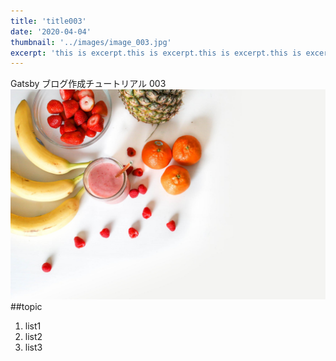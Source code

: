 ```yaml
---
title: 'title003'
date: '2020-04-04'
thumbnail: '../images/image_003.jpg'
excerpt: 'this is excerpt.this is excerpt.this is excerpt.this is excerpt.this is excerpt.this is excerpt.this is excerpt.this is excerpt.this is excerpt.this is excerpt.this is excerpt.this is excerpt.this is excerpt.'
---
```


Gatsby ブログ作成チュートリアル 003
![Sample](../images/image_003.jpg)
##topic

1. list1
2. list2
3. list3
